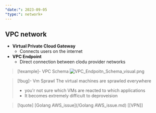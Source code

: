 ```yaml
---
"date:": 2023-09-05
"type:": network+
---
```

## VPC network 

 - **Virtual Private Cloud Gateway**
	 - Connects users on the internet 
- **VPC Endpoint**
	- Direct connection between clodu provider networks 
 >[!example]- VPC Schema
![VPC_Endpoitn_Schema_visual.png](/static/VPC_Endpoitn_Schema_visual.png)

>[!bug]- Vm Sprawl
>The virtual machines are sprawled everywhere 
>- you'r not sure which VMs are reacted to which applications 
>- It becomes extremely difficult to deproveision 




>[!quote] [Golang AWS_issue](/Golang AWS_issue.md) [[VPN]]